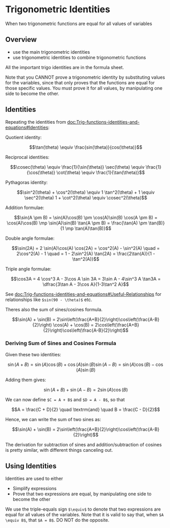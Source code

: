 # Trigonometric Identities

When two trigonometric functions are equal for all values of variables

## Overview

- use the main trigonometric identities
- use trigonometric identities to combine trigonometric functions

All the important trigo identities are in the formula sheet.

Note that you CANNOT prove a trigonometric identity by substituting values for the variables, since that 
only proves that the functions are equal for those specific values. You must prove it for all values, by 
manipulating one side to become the other.

## Identities

Repeating the identities from <doc:Trig-functions-identities-and-equations#Identities>:

Quotient identity:
```math
\tan(\theta) \equiv \frac{sin(\theta)}{cos(\theta)}
```

Reciprocal identities:
```math
\cosec(\theta) \equiv \frac{1}{\sin(\theta)}
\sec(\theta) \equiv \frac{1}{\cos(\theta)}
\cot(\theta) \equiv \frac{1}{\tan(\theta)}
```

Pythagoras identity:
```math
\sin^2(\theta) + \cos^2(\theta) \equiv 1
\tan^2(\theta) + 1 \equiv \sec^2(\theta)
1 + \cot^2(\theta) \equiv \cosec^2(\theta)
```

Addition formulae:
```math
\sin(A \pm B) = \sin(A)\cos(B) \pm \cos(A)\sin(B)
\cos(A \pm B) = \cos(A)\cos(B) \mp \sin(A)\sin(B)

\tan(A \pm B) = \frac{\tan(A) \pm \tan(B)}{1 \mp \tan(A)\tan(B)}
```

Double angle formulae:
```math
\sin(2A) = 2 \sin(A)\cos(A)
\cos(2A) = \cos^2(A) - \sin^2(A) 
\quad = 2\cos^2(A) - 1 
\quad = 1 - 2\sin^2(A)

\tan(2A) = \frac{2\tan(A)}{1 - \tan^2(A)}
```

Triple angle formulae:
```math
\cos3A = 4 \cos^3 A - 3\cos A
\sin 3A = 3\sin A - 4\sin^3 A

\tan3A = \dfrac{3\tan A - 3\cos A}{1-3\tan^2 A}
```

See <doc:Trig-functions-identities-and-equations#Useful-Relationships> for relationships like `$sin(90 - \theta)$` etc.

Theres also the sum of sines/cosines formula.
```math
\sin(A) + \sin(B) = 2\sin\left(\frac{A+B}{2}\right)\cos\left(\frac{A-B}{2}\right)

\cos(A) + \cos(B) = 2\cos\left(\frac{A+B}{2}\right)\cos\left(\frac{A-B}{2}\right)
```

### Deriving Sum of Sines and Cosines Formula
Given these two identities:
```math
\sin(A + B) = \sin(A)\cos(B) + \cos(A)\sin(B)
\sin(A - B) = \sin(A)\cos(B) - \cos(A)\sin(B)
```

Adding them gives:
```math
\sin(A + B) + \sin(A - B) = 2\sin(A)\cos(B)
```

We can now define `$C = A + B$` and `$D = A - B$`, so that
```math
A = \frac{C + D}{2} \quad \textrm{and} \quad B = \frac{C - D}{2}
```

Hence, we can write the sum of two sines as:
```math
\sin(A) + \sin(B) = 2\sin\left(\frac{A+B}{2}\right)\cos\left(\frac{A-B}{2}\right)
```

The derivation for subtraction of sines and addition/subtraction of cosines is pretty similar, with
different things canceling out.

## Using Identities

Identities are used to either
- Simplify expressions
- Prove that two expressions are equal, by manipulating one side to become the other

We use the triple-equals sign `$\equiv$` to denote that two expressions are equal for all values of the 
variables. Note that it is valid to say that, when `$A \equiv B$`, that `$A = B$`. DO NOT do the opposite.